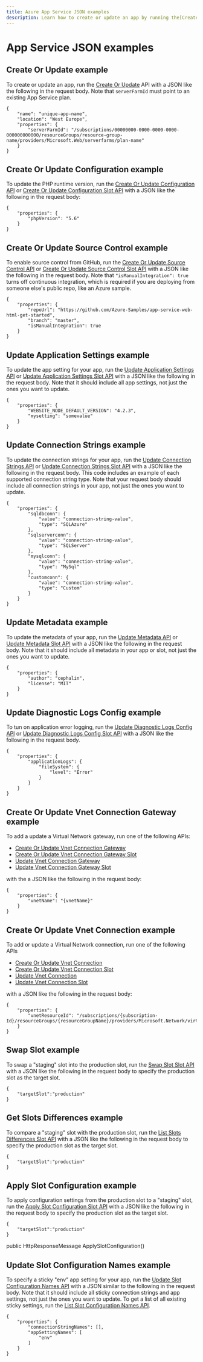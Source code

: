 ```yaml
---
title: Azure App Service JSON examples
description: Learn how to create or update an app by running the[Create Or Update API with a JSON example.
---
```

# App Service JSON examples

<a name="WebApps_CreateOrUpdate"></a>
## Create Or Update example

To create or update an app, run the [Create Or Update](/rest/api/appservice/webapps/createorupdate) API 
with a JSON like the following in the request body. Note that `serverFarmId` must point to an existing App Service plan.

    {
        "name": "unique-app-name",
        "location": "West Europe",
        "properties": {
            "serverFarmId": "/subscriptions/00000000-0000-0000-0000-000000000000/resourceGroups/resource-group-name/providers/Microsoft.Web/serverfarms/plan-name"
        }
    }

<a name="WebApps_CreateOrUpdateConfiguration"></a>
## Create Or Update Configuration example

To update the PHP runtime version, run the [Create Or Update Configuration API](/rest/api/appservice/webapps/createorupdateconfiguration) or [Create Or Update Configuration Slot API](/rest/api/appservice/webapps/createorupdateconfigurationslot) with a JSON like the following in the request body:

    {
        "properties": {
            "phpVersion": "5.6"
        }
    }

<a name="WebApps_CreateOrUpdateSourceControl"></a>
## Create Or Update Source Control example

To enable source control from GitHub, run the [Create Or Update Source Control API](/rest/api/appservice/webapps/createorupdatesourcecontrol) or [Create Or Update Source Control Slot API](/rest/api/appservice/webapps/createorupdatesourcecontrolslot) with a JSON like the following in the request body.
Note that `"isManualIntegration": true` turns off continuous integration, which is required if you are deploying from someone else's public repo, like an Azure sample.

    {
        "properties": {
            "repoUrl": "https://github.com/Azure-Samples/app-service-web-html-get-started",
            "branch": "master",
            "isManualIntegration": true
        }
    }

<a name="WebApps_UpdateApplicationSettings"></a>
## Update Application Settings example

To update the app setting for your app, run the [Update Application Settings API](/rest/api/appservice/webapps/updateapplicationsettings) or [Update Application Settings Slot API](/rest/api/appservice/webapps/updateapplicationsettingsslot) with a JSON like the following in the request body. 
Note that it should include all app settings, not just the ones you want to update.

    {
        "properties": {
            "WEBSITE_NODE_DEFAULT_VERSION": "4.2.3",
            "mysetting": "somevalue"
        }
    }

<a name="WebApps_UpdateConnectionStrings"></a>
## Update Connection Strings example

To update the connection strings for your app, run the [Update Connection Strings API](/rest/api/appservice/webapps/updateconnectionstrings) or [Update Connection Strings Slot API](/rest/api/appservice/webapps/updateconnectionstringsslot) with a JSON like the following in the request body. 
This code includes an example of each supported connection string type. Note that your request body should include all connection strings in your app, not just the ones you want to update.

    {
        "properties": {
            "sqldbconn": {
                "value": "connection-string-value",
                "type": "SQLAzure"
            },
            "sqlserverconn": {
                "value": "connection-string-value",
                "type": "SQLServer"
            },
            "mysqlconn": {
                "value": "connection-string-value",
                "type": "MySql"
            },
            "customconn": {
                "value": "connection-string-value",
                "type": "Custom"
            }
        }
    }

<a name="WebApps_UpdateMetadata"></a>
## Update Metadata example

To update the metadata of your app, run the [Update Metadata API](/rest/api/appservice/webapps/updatemetadata) or [Update Metadata Slot API](/rest/api/appservice/webapps/updatemetadataslot) with a JSON like the following in the request body. 
Note that it should include all metadata in your app or slot, not just the ones you want to update.

    {
        "properties": {
            "author": "cephalin",
            "license": "MIT"
        }
    }

<a name="WebApps_UpdateDiagnosticLogsConfig"></a>
## Update Diagnostic Logs Config example

To tun on application error logging, run the [Update Diagnostic Logs Config API](/rest/api/appservice/webapps/updatediagnosticlogsconfig) or [Update Diagnostic Logs Config Slot API](/rest/api/appservice/webapps/updatediagnosticlogsconfigslot) with a JSON like the following in the request body.

    {
        "properties": {
            "applicationLogs": {
                "fileSystem": {
                    "level": "Error"
                }
            }
        }
    }

<a name="WebApps_CreateOrUpdateVnetConnectionGateway"></a>
## Create Or Update Vnet Connection Gateway example

To add a update a Virtual Network gateway, run one of the following APIs: 

- [Create Or Update Vnet Connection Gateway](/rest/api/appservice/webapps/createorupdatevnetconnectiongateway) 
- [Create Or Update Vnet Connection Gateway Slot](/rest/api/appservice/webapps/createorupdatevnetconnectiongatewayslot) 
- [Update Vnet Connection Gateway](/rest/api/appservice/webapps/updatevnetconnectiongateway)
- [Update Vnet Connection Gateway Slot](/rest/api/appservice/webapps/updatevnetconnectiongatewayslot)

with the a JSON like the following in the request body:

    {
        "properties": {
            "vnetName": "{vnetName}"
        }
    }

<a name="WebApps_CreateOrUpdateVnetConnection"></a>
## Create Or Update Vnet Connection example

To add or update a Virtual Network connection, run one of the following APIs 

- [Create Or Update Vnet Connection](/rest/api/appservice/webapps/createorupdatevnetconnection)
- [Create Or Update Vnet Connection Slot](/rest/api/appservice/webapps/createorupdatevnetconnectionslot) 
- [Update Vnet Connection](/rest/api/appservice/webapps/updatevnetconnection)
- [Update Vnet Connection Slot](/rest/api/appservice/webapps/updatevnetconnectionslot)

with a JSON like the following in the request body:

    {
        "properties": {
            "vnetResourceId": "/subscriptions/{subscription-Id}/resourceGroups/{resourceGroupName}/providers/Microsoft.Network/virtualNetworks/{vnetName}"
        }
    }

<a name="WebApps_SwapSlotSlot"></a>
## Swap Slot example

To swap a "staging" slot into the production slot, run the [Swap Slot Slot API](/rest/api/appservice/webapps/swapslotslot) with a JSON like the following in the request body to specify the production slot as the target slot.

    {
        "targetSlot":"production"
    }

<a name="WebApps_GetSlotsDifferencesSlot"></a>
## Get Slots Differences example

To compare a "staging" slot with the production slot, run the [List Slots Differences Slot API](/rest/api/appservice/webapps/listslotdifferencesslot) with a JSON like the following in the request body to specify the production slot as the target slot.

    {
        "targetSlot":"production"
    }

<a name="WebApps_ApplySlotConfigurationSlot"></a>
## Apply Slot Configuration example

To apply configuration settings from the production slot to a "staging" slot, run the [Apply Slot Configuration Slot API](/rest/api/appservice/webapps/applyslotconfigurationslot) with a JSON like the following in the request body to specify the production slot as the target slot.

    {
        "targetSlot":"production"
    }
</code>
</example>
        public HttpResponseMessage ApplySlotConfiguration()

<a name="WebApps_UpdateSlotConfigurationNames"></a>
## Update Slot Configuration Names example

To specify a sticky "env" app setting for your app, run the [Update Slot Configuration Names API](/rest/api/appservice/webapps/updateslotconfigurationnames) with a JSON similar to the following in the request body. 
Note that it should include all sticky connection strings and app settings, not just the ones you want to update. To get a list of all existing sticky settings, run the [List Slot Configuration Names API](/rest/api/appservice/webapps/listslotconfigurationnames).

    {
        "properties": {
            "connectionStringNames": [],
            "appSettingNames": [
                "env"
            ]
        }
    }

